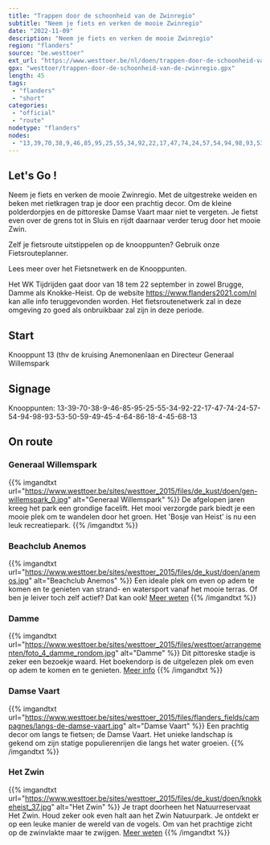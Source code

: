 ```yaml
---
title: "Trappen door de schoonheid van de Zwinregio"
subtitle: "Neem je fiets en verken de mooie Zwinregio"
date: "2022-11-09"
description: "Neem je fiets en verken de mooie Zwinregio"
region: "flanders"
source: "be.westtoer"
ext_url: "https://www.westtoer.be/nl/doen/trappen-door-de-schoonheid-van-de-zwinregio"
gpx: "westtoer/trappen-door-de-schoonheid-van-de-zwinregio.gpx"
length: 45
tags:
 - "flanders"
 - "short"
categories:
 - "official"
 - "route"
nodetype: "flanders"
nodes:
 - "13,39,70,38,9,46,85,95,25,55,34,92,22,17,47,74,24,57,54,94,98,93,53,50,59,49,45,4,64,86,18,4,45,68,13"
---
```


## Let's Go ! 

Neem je fiets en verken de mooie Zwinregio. Met de uitgestreke weiden en beken met rietkragen trap je door een prachtig decor. Om de kleine polderdorpjes en de pittoreske Damse Vaart maar niet te vergeten. Je fietst even over de grens tot in Sluis en rijdt daarnaar verder terug door het mooie Zwin.

Zelf je fietsroute uitstippelen op de knooppunten? Gebruik onze Fietsrouteplanner.

Lees meer over het Fietsnetwerk en de Knooppunten.

Het WK Tijdrijden gaat door van 18 tem 22 september in zowel Brugge, Damme als Knokke-Heist. Op de website https://www.flanders2021.com/nl kan alle info teruggevonden worden. Het fietsroutenetwerk zal in deze omgeving zo goed als onbruikbaar zal zijn in deze periode.

## Start

Knooppunt 13 (thv de kruising Anemonenlaan en Directeur Generaal Willemspark

## Signage

Knooppunten: 13-39-70-38-9-46-85-95-25-55-34-92-22-17-47-74-24-57-54-94-98-93-53-50-59-49-45-4-64-86-18-4-45-68-13

## On route

### Generaal Willemspark

{{% imgandtxt url="https://www.westtoer.be/sites/westtoer_2015/files/de_kust/doen/gen-willemspark_0.jpg" alt="Generaal Willemspark" %}}
De afgelopen jaren kreeg het park een grondige facelift. Het mooi verzorgde park biedt je een mooie plek om te wandelen door het groen. Het 'Bosje van Heist' is nu een leuk recreatiepark.
{{% /imgandtxt %}}

### Beachclub Anemos

{{% imgandtxt url="https://www.westtoer.be/sites/westtoer_2015/files/de_kust/doen/anemos.jpg" alt="Beachclub Anemos" %}}
Een ideale plek om even op adem te komen en te genieten van strand- en watersport vanaf het mooie terras. Of ben je leiver toch zelf actief? Dat kan ook!
[Meer weten](/nl/doen/anemos-beachclub)
{{% /imgandtxt %}}

### Damme

{{% imgandtxt url="https://www.westtoer.be/sites/westtoer_2015/files/westtoer/arrangementen/foto_4_damme_rondom.jpg" alt="Damme" %}}
Dit pittoreske stadje is zeker een bezoekje waard. Het boekendorp is de uitgelezen plek om even op adem te komen en te genieten.
[Meer info](https://www.brugseommeland.be/nl/praktische-info/toerisme-damme)
{{% /imgandtxt %}}

### Damse Vaart

{{% imgandtxt url="https://www.westtoer.be/sites/westtoer_2015/files/flanders_fields/campagnes/langs-de-damse-vaart.jpg" alt="Damse Vaart" %}}
Een prachtig decor om langs te fietsen; de Damse Vaart. Het unieke landschap is gekend om zijn statige populierenrijen die langs het water groeien.
{{% /imgandtxt %}}

### Het Zwin

{{% imgandtxt url="https://www.westtoer.be/sites/westtoer_2015/files/de_kust/doen/knokkeheist_37.jpg" alt="Het Zwin" %}}
Je trapt doorheen het Natuurreservaat Het Zwin. Houd zeker ook even halt aan het Zwin Natuurpark. Je ontdekt er op een leuke manier de wereld van de vogels. Om van het prachtige zicht op de zwinvlakte maar te zwijgen.
[Meer weten](/nl/doen/zwin-natuur-park)
{{% /imgandtxt %}}


